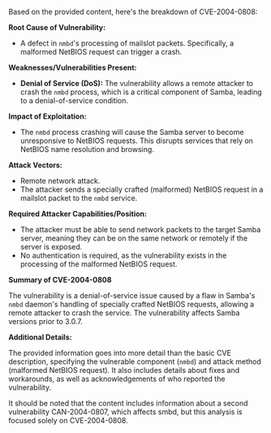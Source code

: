 Based on the provided content, here's the breakdown of CVE-2004-0808:

**Root Cause of Vulnerability:**

- A defect in `nmbd`'s processing of mailslot packets. Specifically, a malformed NetBIOS request can trigger a crash.

**Weaknesses/Vulnerabilities Present:**

- **Denial of Service (DoS):** The vulnerability allows a remote attacker to crash the `nmbd` process, which is a critical component of Samba, leading to a denial-of-service condition.

**Impact of Exploitation:**

- The `nmbd` process crashing will cause the Samba server to become unresponsive to NetBIOS requests. This disrupts services that rely on NetBIOS name resolution and browsing.

**Attack Vectors:**

- Remote network attack.
- The attacker sends a specially crafted (malformed) NetBIOS request in a mailslot packet to the `nmbd` service.

**Required Attacker Capabilities/Position:**

- The attacker must be able to send network packets to the target Samba server, meaning they can be on the same network or remotely if the server is exposed.
- No authentication is required, as the vulnerability exists in the processing of the malformed NetBIOS request.

**Summary of CVE-2004-0808**

The vulnerability is a denial-of-service issue caused by a flaw in Samba's `nmbd` daemon's handling of specially crafted NetBIOS requests, allowing a remote attacker to crash the service. The vulnerability affects Samba versions prior to 3.0.7.

**Additional Details:**

The provided information goes into more detail than the basic CVE description, specifying the vulnerable component (`nmbd`) and attack method (malformed NetBIOS request). It also includes details about fixes and workarounds, as well as acknowledgements of who reported the vulnerability.

It should be noted that the content includes information about a second vulnerability CAN-2004-0807, which affects smbd, but this analysis is focused solely on CVE-2004-0808.